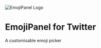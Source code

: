 ![EmojiPanel Logo](http://i.imgur.com/Os8izFU.png)
# EmojiPanel for Twitter

A customisable emoji picker
